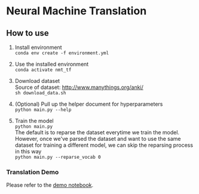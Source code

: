 # Neural Machine Translation

## How to use

1. Install environment  
`conda env create -f environment.yml`  

2. Use the installed environment  
`conda activate nmt_tf`

3. Download dataset  
Source of dataset: http://www.manythings.org/anki/  
`sh download_data.sh`

4. (Optional) Pull up the helper document for hyperparameters  
`python main.py --help`

5. Train the model  
`python main.py`  
The default is to reparse the dataset everytime we train the model. However, once we've parsed the dataset and want to use the same dataset for training a different model, we can skip the reparsing process in this way  
`python main.py --reparse_vocab 0` 

### Translation Demo
Please refer to the [demo notebook](https://github.com/gyz0807-ai/neural_machine_translation/blob/master/demo.ipynb).